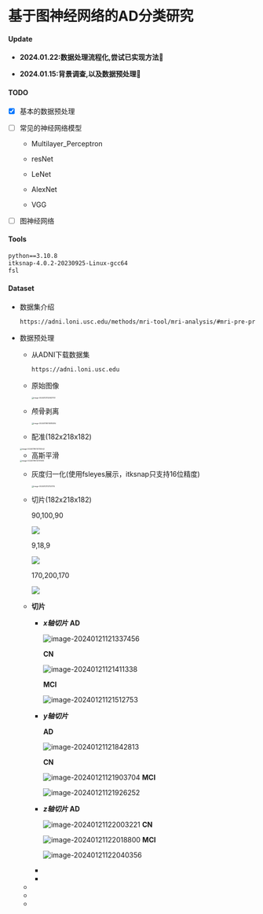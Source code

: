 # 基于图神经网络的AD分类研究

#### Update

+ **2024.01.22:数据处理流程化,尝试已实现方法**:melon:

+ **2024.01.15:背景调查,以及数据预处理**:notebook:

#### TODO

- [x] 基本的数据预处理

- [ ] 常见的神经网络模型

  + Multilayer_Perceptron

  + resNet
  + LeNet
  + AlexNet
  + VGG

- [ ] 图神经网络

#### Tools

```latex
python==3.10.8
itksnap-4.0.2-20230925-Linux-gcc64
fsl
```

#### Dataset

+ 数据集介绍

  ```latex
  https://adni.loni.usc.edu/methods/mri-tool/mri-analysis/#mri-pre-processing-container
  ```

+ 数据预处理

  + 从ADNI下载数据集
    ```latex
    https://adni.loni.usc.edu
    ```

  + 原始图像

    <img src="imgs/init.png" alt="image-20240121120921751" style="zoom:25%;" />

  + 颅骨剥离

    <img src="imgs/brain_struc.png" alt="image-20240119015518284" style="zoom:25%;" />

    

  + 配准(182x218x182)

  <img src="imgs/pz.png" alt="image-20240119015700542" style="zoom:25%;" />

  + 高斯平滑

  <img src="imgs/Gauss_smooth.png" alt="image-20240119015751695" style="zoom:25%;" />

  

  + 灰度归一化(使用fsleyes展示，itksnap只支持16位精度)

    <img src="imgs/grey_normalized.png" alt="image-20240121121120114" style="zoom:25%;" />

  + 切片(182x218x182)
    
    90,100,90
    
    ![](imgs/slice.png)
    
    9,18,9
    
    ![](imgs/Figure_2.png)
    
    170,200,170
    
    ![](imgs/Figure_3.png)


  + **切片**

    + ***x轴切片***
      **AD**
    
      ![image-20240121121337456](imgs/image-20240121121337456.png)
    
    
      **CN**
    
      ![image-20240121121411338](imgs/image-20240121121411338.png)
    
      **MCI**
    
      ![image-20240121121512753](imgs/image-20240121121512753.png)
    
    + ***y轴切片***
    
      **AD**
    
      ![image-20240121121842813](imgs/image-20240121121842813.png)
    
      **CN**
    
      ![image-20240121121903704](imgs/image-20240121121903704.png)
      **MCI**
    
      ![image-20240121121926252](imgs/image-20240121121926252.png)
    
    + ***z轴切片***
      **AD**
    
      ![image-20240121122003221](imgs/image-20240121122003221.png)
      **CN**
    
      ![image-20240121122018800](imgs/image-20240121122018800.png)
      **MCI**
    
      ![image-20240121122040356](imgs/image-20240121122040356.png)
    
    + 
    
    + 
    
  + 

    

  + 

    
    
  + 

    

